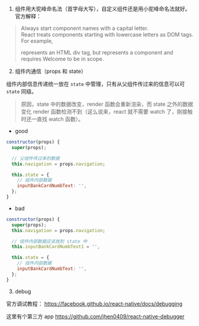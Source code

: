 1. 组件用大驼峰命名法（首字母大写），自定义组件还是用小驼峰命名法就好。   
官方解释：    
> Always start component names with a capital letter.   
> React treats components starting with lowercase letters as DOM tags. For example, <div /> represents an HTML div tag, but <Welcome /> represents a component and requires Welcome to be in scope.   

2. 组件内通信（props 和 state）

组件内部信息传递统一放在 `state` 中管理，只有从父组件传过来的信息可以可 `state` 同级。   

> 原因，state 中的数据改变，render 函数会重新渲染，而 state 之外的数据变化 render 函数检测不到（这么说来，react 就不需要 watch 了，刚接触时还一直找 watch 函数）。

- good

```js
constructor(props) {
  super(props);

  // 父组件传过来的数据
  this.navigation = props.navigation;

  this.state = {
    // 组件内部数据
    inputBankCardNumbText: '',
  };
}
```

- bad

```js
constructor(props) {
  super(props);
  this.navigation = props.navigation;

  // 组件内部数据应该放到 state 中
  this.inputBankCardNumbText1 = '',

  this.state = {
    // 组件内部数据
    inputBankCardNumbText: '',
  };
}
```

3. debug

官方调试教程： https://facebook.github.io/react-native/docs/debugging

这里有个第三方 app https://github.com/jhen0409/react-native-debugger
